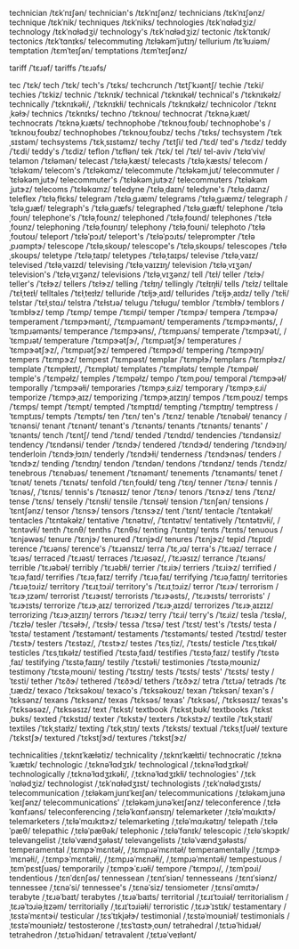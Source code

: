 technician	/tɛkˈnɪʃən/
technician's	/tɛkˈnɪʃənz/
technicians	/tɛkˈnɪʃənz/
technique	/tɛkˈnik/
techniques	/tɛkˈniks/
technologies	/tɛkˈnɑɫədʒiz/
technology	/tɛkˈnɑɫədʒi/
technology's	/tɛkˈnɑɫədʒiz/
tectonic	/tɛkˈtɑnɪk/
tectonics	/tɛkˈtɑnɪks/
telecommuting	/tɛɫəkəmˈjutɪŋ/
tellurium	/tɛˈɫʊɹiəm/
temptation	/tɛmˈteɪʃən/
temptations	/tɛmˈteɪʃənz/

tariff	/ˈtɛɹəf/
tariffs	/ˈtɛɹəfs/
<!-- tear	/ˈtɛɹ/, /ˈtɪɹ/ -->
<!-- tearing	/ˈtɛɹɪŋ/, /ˈtɪɹɪŋ/ -->
<!-- tears	/ˈtɛɹz/, /ˈtɪɹz/ -->
tec	/ˈtɛk/
tech	/ˈtɛk/
tech's	/ˈtɛks/
techcrunch	/ˈtɛtʃˈkɹəntʃ/
techie	/ˈtɛki/
techies	/ˈtɛkiz/
technic	/ˈtɛknɪk/
technical	/ˈtɛknɪkəɫ/
technical's	/ˈtɛknɪkəɫz/
technically	/ˈtɛknɪkəɫi/, /ˈtɛknɪkɫi/
technicals	/ˈtɛknɪkəɫz/
technicolor	/ˈtɛknɪˌkəɫɝ/
technics	/ˈtɛknɪks/
techno	/ˈtɛknoʊ/
technocrat	/ˈtɛknəˌkɹæt/
technocrats	/ˈtɛknəˌkɹæts/
technophobe	/ˈtɛknoʊˌfoʊb/
technophobe's	/ˈtɛknoʊˌfoʊbz/
technophobes	/ˈtɛknoʊˌfoʊbz/
techs	/ˈtɛks/
techsystem	/ˈtɛkˌsɪstəm/
techsystems	/ˈtɛkˌsɪstəmz/
techy	/ˈtɛtʃi/
ted	/ˈtɛd/
ted's	/ˈtɛdz/
teddy	/ˈtɛdi/
teddy's	/ˈtɛdiz/
teflon	/ˈtɛfɫən/
tek	/ˈtɛk/
tel	/ˈtɛɫ/
tel-aviv	/ˈtɛɫɑˈviv/
telamon	/ˈtɛɫəmən/
telecast	/ˈtɛɫəˌkæst/
telecasts	/ˈtɛɫəˌkæsts/
telecom	/ˈtɛɫəkɑm/
telecom's	/ˈtɛɫəkɑmz/
telecommute	/ˈtɛɫəkəmˌjut/
telecommuter	/ˈtɛɫəkəmˌjutɝ/
telecommuter's	/ˈtɛɫəkəmˌjutɝz/
telecommuters	/ˈtɛɫəkəmˌjutɝz/
telecoms	/ˈtɛɫəkɑmz/
teledyne	/ˈtɛɫəˌdaɪn/
teledyne's	/ˈtɛɫəˌdaɪnz/
teleflex	/ˈtɛɫəˌfɫɛks/
telegram	/ˈtɛɫəˌɡɹæm/
telegrams	/ˈtɛɫəˌɡɹæmz/
telegraph	/ˈtɛɫəˌɡɹæf/
telegraph's	/ˈtɛɫəˌɡɹæfs/
telegraphed	/ˈtɛɫəˌɡɹæft/
telephone	/ˈtɛɫəˌfoʊn/
telephone's	/ˈtɛɫəˌfoʊnz/
telephoned	/ˈtɛɫəˌfoʊnd/
telephones	/ˈtɛɫəˌfoʊnz/
telephoning	/ˈtɛɫəˌfoʊnɪŋ/
telephony	/ˈtɛɫəˌfoʊni/
telephoto	/ˈtɛɫəˌfoʊtoʊ/
teleport	/ˈtɛɫəˈpɔɹt/
teleport's	/ˈtɛɫəˈpɔɹts/
teleprompter	/ˈtɛɫəˌpɹɑmptɝ/
telescope	/ˈtɛɫəˌskoʊp/
telescope's	/ˈtɛɫəˌskoʊps/
telescopes	/ˈtɛɫəˌskoʊps/
teletype	/ˈtɛɫəˌtaɪp/
teletypes	/ˈtɛɫəˌtaɪps/
televise	/ˈtɛɫəˌvaɪz/
televised	/ˈtɛɫəˌvaɪzd/
televising	/ˈtɛɫəˌvaɪzɪŋ/
television	/ˈtɛɫəˌvɪʒən/
television's	/ˈtɛɫəˌvɪʒənz/
televisions	/ˈtɛɫəˌvɪʒənz/
tell	/ˈtɛɫ/
teller	/ˈtɛɫɝ/
teller's	/ˈtɛɫɝz/
tellers	/ˈtɛɫɝz/
telling	/ˈtɛɫɪŋ/
tellingly	/ˈtɛɫɪŋɫi/
tells	/ˈtɛɫz/
telltale	/ˈtɛɫˌteɪɫ/
telltales	/ˈtɛɫˌteɪɫz/
telluride	/ˈtɛɫjɝˌaɪd/
tellurides	/ˈtɛɫjɝˌaɪdz/
telly	/ˈtɛɫi/
telstar	/ˈtɛɫˌstɑɹ/
telstra	/ˈtɛɫstɹə/
telugu	/ˈtɛɫʊɡu/
temblor	/ˈtɛmbɫɝ/
temblors	/ˈtɛmbɫɝz/
temp	/ˈtɛmp/
tempe	/ˈtɛmpi/
temper	/ˈtɛmpɝ/
tempera	/ˈtɛmpɝə/
temperament	/ˈtɛmpɝmənt/, /ˈtɛmpɹəmənt/
temperaments	/ˈtɛmpɝmənts/, /ˈtɛmpɹəmənts/
temperance	/ˈtɛmpɝəns/, /ˈtɛmpɹəns/
temperate	/ˈtɛmpɝət/, /ˈtɛmpɹət/
temperature	/ˈtɛmpɝətʃɝ/, /ˈtɛmpɹətʃɝ/
temperatures	/ˈtɛmpɝətʃɝz/, /ˈtɛmpɹətʃɝz/
tempered	/ˈtɛmpɝd/
tempering	/ˈtɛmpɝɪŋ/
tempers	/ˈtɛmpɝz/
tempest	/ˈtɛmpəst/
templar	/ˈtɛmpɫɝ/
templars	/ˈtɛmpɫɝz/
template	/ˈtɛmpɫeɪt/, /ˈtɛmpɫət/
templates	/ˈtɛmpɫəts/
temple	/ˈtɛmpəɫ/
temple's	/ˈtɛmpəɫz/
temples	/ˈtɛmpəɫz/
tempo	/ˈtɛmˌpoʊ/
temporal	/ˈtɛmpɝəɫ/
temporally	/ˈtɛmpɝəɫi/
temporaries	/ˈtɛmpɝˌɛɹiz/
temporary	/ˈtɛmpɝˌɛɹi/
temporize	/ˈtɛmpɝˌaɪz/
temporizing	/ˈtɛmpɝˌaɪzɪŋ/
tempos	/ˈtɛmˌpoʊz/
temps	/ˈtɛmps/
tempt	/ˈtɛmpt/
tempted	/ˈtɛmptɪd/
tempting	/ˈtɛmptɪŋ/
temptress	/ˈtɛmptɹɪs/
tempts	/ˈtɛmpts/
ten	/ˈtɛn/
ten's	/ˈtɛnz/
tenable	/ˈtɛnəbəɫ/
tenancy	/ˈtɛnənsi/
tenant	/ˈtɛnənt/
tenant's	/ˈtɛnənts/
tenants	/ˈtɛnənts/
tenants'	/ˈtɛnənts/
tench	/ˈtɛntʃ/
tend	/ˈtɛnd/
tended	/ˈtɛndɪd/
tendencies	/ˈtɛndənsiz/
tendency	/ˈtɛndənsi/
tender	/ˈtɛndɝ/
tendered	/ˈtɛndɝd/
tendering	/ˈtɛndɝɪŋ/
tenderloin	/ˈtɛndɝˌɫɔɪn/
tenderly	/ˈtɛndɝɫi/
tenderness	/ˈtɛndɝnəs/
tenders	/ˈtɛndɝz/
tending	/ˈtɛndɪŋ/
tendon	/ˈtɛndən/
tendons	/ˈtɛndənz/
tends	/ˈtɛndz/
tenebrous	/ˈtɛnəbɹəs/
tenement	/ˈtɛnəmənt/
tenements	/ˈtɛnəmənts/
tenet	/ˈtɛnət/
tenets	/ˈtɛnəts/
tenfold	/ˈtɛnˌfoʊɫd/
teng	/ˈtɛŋ/
tenner	/ˈtɛnɝ/
tennis	/ˈtɛnəs/, /ˈtɛnɪs/
tennis's	/ˈtɛnəsɪz/
tenor	/ˈtɛnɝ/
tenors	/ˈtɛnɝz/
tens	/ˈtɛnz/
tense	/ˈtɛns/
tensely	/ˈtɛnsɫi/
tensile	/ˈtɛnsəɫ/
tension	/ˈtɛnʃən/
tensions	/ˈtɛntʃənz/
tensor	/ˈtɛnsɝ/
tensors	/ˈtɛnsɝz/
tent	/ˈtɛnt/
tentacle	/ˈtɛntəkəɫ/
tentacles	/ˈtɛntəkəɫz/
tentative	/ˈtɛnətɪv/, /ˈtɛntətɪv/
tentatively	/ˈtɛntətɪvɫi/, /ˈtɛntəvɫi/
tenth	/ˈtɛnθ/
tenths	/ˈtɛnθs/
tenting	/ˈtɛntɪŋ/
tents	/ˈtɛnts/
tenuous	/ˈtɛnjəwəs/
tenure	/ˈtɛnjɝ/
tenured	/ˈtɛnjɝd/
tenures	/ˈtɛnjɝz/
tepid	/ˈtɛpɪd/
terence	/ˈtɛɹəns/
terence's	/ˈtɛɹənsɪz/
terra	/ˈtɛˌɹɑ/
terra's	/ˈtɛɹəz/
terrace	/ˈtɛɹəs/
terraced	/ˈtɛɹəst/
terraces	/ˈtɛɹəsəz/, /ˈtɛɹəsɪz/
terrance	/ˈtɛɹəns/
terrible	/ˈtɛɹəbəɫ/
terribly	/ˈtɛɹəbɫi/
terrier	/ˈtɛɹiɝ/
terriers	/ˈtɛɹiɝz/
terrified	/ˈtɛɹəˌfaɪd/
terrifies	/ˈtɛɹəˌfaɪz/
terrify	/ˈtɛɹəˌfaɪ/
terrifying	/ˈtɛɹəˌfaɪɪŋ/
territories	/ˈtɛɹəˌtɔɹiz/
territory	/ˈtɛɹɪˌtɔɹi/
territory's	/ˈtɛɹɪˌtɔɹiz/
terror	/ˈtɛɹɝ/
terrorism	/ˈtɛɹɝˌɪzəm/
terrorist	/ˈtɛɹɝɪst/
terrorists	/ˈtɛɹɝəsts/, /ˈtɛɹɝɪsts/
terrorists'	/ˈtɛɹɝɪsts/
terrorize	/ˈtɛɹɝˌaɪz/
terrorized	/ˈtɛɹɝˌaɪzd/
terrorizes	/ˈtɛɹɝˌaɪzɪz/
terrorizing	/ˈtɛɹɝˌaɪzɪŋ/
terrors	/ˈtɛɹɝz/
terry	/ˈtɛɹi/
terry's	/ˈtɛɹiz/
tesla	/ˈtɛsɫə/, /ˈtɛzɫə/
tesler	/ˈtɛsəɫɝ/, /ˈtɛsɫɝ/
tessa	/ˈtɛsə/
test	/ˈtɛst/
test's	/ˈtɛsts/
testa	/ˈtɛstə/
testament	/ˈtɛstəmənt/
testaments	/ˈtɛstəmənts/
tested	/ˈtɛstɪd/
tester	/ˈtɛstɝ/
testers	/ˈtɛstəz/, /ˈtɛstɝz/
testes	/ˈtɛsˌtiz/, /ˈtɛsts/
testicle	/ˈtɛsˌtɪkəɫ/
testicles	/ˈtɛsˌtɪkəɫz/
testified	/ˈtɛstəˌfaɪd/
testifies	/ˈtɛstəˌfaɪz/
testify	/ˈtɛstəˌfaɪ/
testifying	/ˈtɛstəˌfaɪɪŋ/
testily	/ˈtɛstəɫi/
testimonies	/ˈtɛstəˌmoʊniz/
testimony	/ˈtɛstəˌmoʊni/
testing	/ˈtɛstɪŋ/
tests	/ˈtɛsts/
tests'	/ˈtɛsts/
testy	/ˈtɛsti/
tether	/ˈtɛðɝ/
tethered	/ˈtɛðɝd/
tethers	/ˈtɛðɝz/
tetra	/ˈtɛtɹə/
tetrads	/ˈtɛˌtɹædz/
texaco	/ˈtɛksəkoʊ/
texaco's	/ˈtɛksəkoʊz/
texan	/ˈtɛksən/
texan's	/ˈtɛksənz/
texans	/ˈtɛksənz/
texas	/ˈtɛksəs/
texas'	/ˈtɛksəs/, /ˈtɛksəsɪz/
texas's	/ˈtɛksəsəz/, /ˈtɛksəsɪz/
text	/ˈtɛkst/
textbook	/ˈtɛkstˌbʊk/
textbooks	/ˈtɛkstˌbʊks/
texted	/ˈtɛkstɪd/
texter	/ˈtɛkstɝ/
texters	/ˈtɛkstɝz/
textile	/ˈtɛkˌstaɪɫ/
textiles	/ˈtɛkˌstaɪɫz/
texting	/ˈtɛkˌstɪŋ/
texts	/ˈtɛksts/
textual	/ˈtɛksˌtʃuəɫ/
texture	/ˈtɛkstʃɝ/
textured	/ˈtɛkstʃɝd/
textures	/ˈtɛkstʃɝz/

technicalities	/ˌtɛknɪˈkæɫətiz/
technicality	/ˌtɛknɪˈkæɫɪti/
technocratic	/ˌtɛknəˈkɹætɪk/
technologic	/ˌtɛknəˈɫɑdʒɪk/
technological	/ˌtɛknəˈɫɑdʒɪkəɫ/
technologically	/ˌtɛknəˈɫɑdʒɪkəɫi/, /ˌtɛknəˈɫɑdʒɪkɫi/
technologies'	/ˌtɛkˈnɑɫədʒiz/
technologist	/ˌtɛkˈnɑɫədʒɪst/
technologists	/ˌtɛkˈnɑɫədʒɪsts/
telecommunication	/ˌtɛɫəkəmˌjunɪˈkeɪʃən/
telecommunications	/ˌtɛɫəkəmˌjunəˈkeɪʃənz/
telecommunications'	/ˌtɛɫəkəmˌjunəˈkeɪʃənz/
teleconference	/ˌtɛɫəˈkɑnfɹəns/
teleconferencing	/ˌtɛɫəˈkɑnfɹənsɪŋ/
telemarketer	/ˌtɛɫəˈmɑɹkɪtɝ/
telemarketers	/ˌtɛɫəˈmɑɹkɪtɝz/
telemarketing	/ˌtɛɫəˈmɑɹkətɪŋ/
telepath	/ˌtɛɫəˈpæθ/
telepathic	/ˌtɛɫəˈpæθək/
telephonic	/ˌtɛɫəˈfɑnɪk/
telescopic	/ˌtɛɫəˈskɔpɪk/
televangelist	/ˌtɛɫəˈvændʒəɫəst/
televangelists	/ˌtɛɫəˈvændʒəɫəsts/
temperamental	/ˌtɛmpɝˈmɛntəɫ/, /ˌtɛmpɹəˈmɛntəɫ/
temperamentally	/ˌtɛmpɝˈmɛnəɫi/, /ˌtɛmpɝˈmɛntəɫi/, /ˌtɛmpɹəˈmɛnəɫi/, /ˌtɛmpɹəˈmɛntəɫi/
tempestuous	/ˌtɛmˈpɛstʃuəs/
temporarily	/ˌtɛmpɝˈɛɹəɫi/
tempore	/ˈtɛmpɔɹ/, /ˌtɛmˈpɔɹi/
tendentious	/ˌtɛnˈdɛnʃəs/
tennessean	/ˌtɛnɪˈsiən/
tennesseans	/ˌtɛnɪˈsiənz/
tennessee	/ˌtɛnəˈsi/
tennessee's	/ˌtɛnəˈsiz/
tensiometer	/ˌtɛnsiˈɑmɪtɝ/
terabyte	/ˌtɛɹəˈbaɪt/
terabytes	/ˌtɛɹəˈbaɪts/
territorial	/ˌtɛɹɪˈtɔɹiəɫ/
territorialism	/ˌtɛɹəˈtɔɹiəˌɫɪzəm/
territorially	/ˌtɛɹɪˈtɔɹiəɫi/
terroristic	/ˌtɛɹɝˈɪstɪk/
testamentary	/ˌtɛstəˈmɛntɝi/
testicular	/ˌtɛsˈtɪkjəɫɝ/
testimonial	/ˌtɛstəˈmoʊniəɫ/
testimonials	/ˌtɛstəˈmoʊniəɫz/
testosterone	/ˌtɛsˈtɑstɝˌoʊn/
tetrahedral	/ˌtɛtɹəˈhidɹəɫ/
tetrahedron	/ˌtɛtɹəˈhidɹən/
tetravalent	/ˌtɛtɹəˈveɪɫənt/
<!-- tv	/ˈtiˈvi/, /ˌtɛɫəˈvɪʒən/ -->
